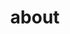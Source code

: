 ---
title: about
template: about.hbt
projects:
    - {
        name: hush,
        url: walkerrandolphsmith.com/hush,
        icon: s,
        description: Android app to ..
      }
    - {
        name: yolo,
        url: walkerrandolphsmith.com/yolo,
        icon: s,
        description: Android app to ...
      }
---